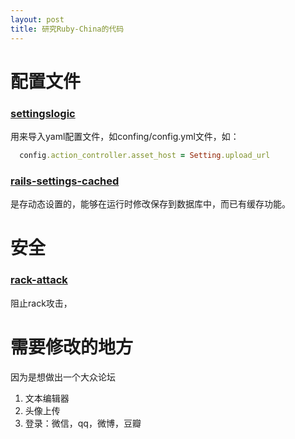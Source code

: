 ```yaml
---
layout: post
title: 研究Ruby-China的代码
---
```


# 配置文件

### [settingslogic](https://github.com/settingslogic/settingslogic)
用来导入yaml配置文件，如confing/config.yml文件，如：

```ruby
  config.action_controller.asset_host = Setting.upload_url
```

### [rails-settings-cached](https://github.com/huacnlee/rails-settings-cached)
是存动态设置的，能够在运行时修改保存到数据库中，而已有缓存功能。

# 安全

### [rack-attack](https://github.com/kickstarter/rack-attack)
阻止rack攻击，


# 需要修改的地方
因为是想做出一个大众论坛

1. 文本编辑器
2. 头像上传
3. 登录：微信，qq，微博，豆瓣
